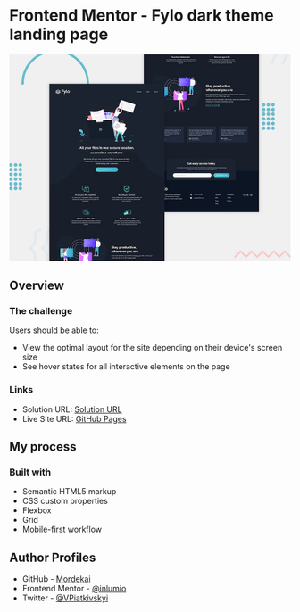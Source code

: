 # Frontend Mentor - Fylo dark theme landing page

![Design preview for the Fylo dark theme landing page challenge](./design/desktop-preview.jpg)

## Overview

### The challenge

Users should be able to:

- View the optimal layout for the site depending on their device's screen size
- See hover states for all interactive elements on the page

### Links

- Solution URL: [Solution URL](https://www.frontendmentor.io/solutions/fylo-dark-theme-landing-page-JOHDLM3AkK)
- Live Site URL: [GitHub Pages](https://inlumio.github.io/fm-fylo-landing-page-dark/)

## My process

### Built with

- Semantic HTML5 markup
- CSS custom properties
- Flexbox
- Grid
- Mobile-first workflow

## Author Profiles

- GitHub - [Mordekai](https://github.com/inlumio)
- Frontend Mentor - [@inlumio](https://www.frontendmentor.io/profile/inlumio)
- Twitter - [@VPiatkivskyi](https://twitter.com/VPiatkivskyi)